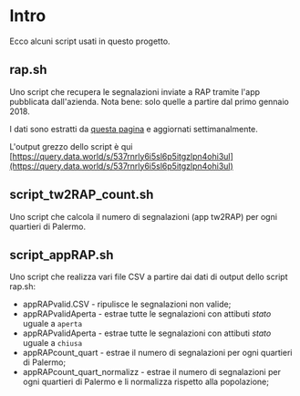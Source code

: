 # Intro

Ecco alcuni script usati in questo progetto.

## rap.sh

Uno script che recupera le segnalazioni inviate a RAP tramite l'app pubblicata dall'azienda. Nota bene: solo quelle a partire dal primo gennaio 2018.

I dati sono estratti da [questa pagina](http://www.rapspaservizi.it/develop1/bastaundito/bastaundito_dev/mappa) e aggiornati settimanalmente.

L'output grezzo dello script è qui [https://query.data.world/s/537rnrly6i5sl6p5itgzlpn4ohi3ul](https://query.data.world/s/537rnrly6i5sl6p5itgzlpn4ohi3ul)

## script_tw2RAP_count.sh

Uno script che calcola il numero di segnalazioni (app tw2RAP) per ogni quartieri di Palermo.

## script_appRAP.sh

Uno script che realizza vari file CSV a partire dai dati di output dello script rap.sh:

* appRAPvalid.CSV - ripulisce le segnalazioni non valide;
* appRAPvalidAperta - estrae tutte le segnalazioni con attibuti _stato_ uguale a `aperta`
* appRAPvalidAperta - estrae tutte le segnalazioni con attibuti _stato_ uguale a `chiusa`
* appRAPcount_quart - estrae il numero di segnalazioni per ogni quartieri di Palermo;
* appRAPcount_quart_normalizz - estrae il numero di segnalazioni per ogni quartieri di Palermo e li normalizza rispetto alla popolazione;
